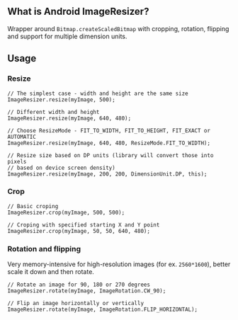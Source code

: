What is Android ImageResizer?
--------
Wrapper around `Bitmap.createScaledBitmap` with cropping, rotation, flipping and support for multiple dimension units.

Usage
--------

### Resize

    // The simplest case - width and height are the same size
    ImageResizer.resize(myImage, 500);
        
    // Different width and height
    ImageResizer.resize(myImage, 640, 480);
        
    // Choose ResizeMode - FIT_TO_WIDTH, FIT_TO_HEIGHT, FIT_EXACT or AUTOMATIC
    ImageResizer.resize(myImage, 640, 480, ResizeMode.FIT_TO_WIDTH);
        
    // Resize size based on DP units (library will convert those into pixels
    // based on device screen density)
    ImageResizer.resize(myImage, 200, 200, DimensionUnit.DP, this);
        
### Crop

    // Basic croping
    ImageResizer.crop(myImage, 500, 500);

    // Croping with specified starting X and Y point
    ImageResizer.crop(myImage, 50, 50, 640, 480);

### Rotation and flipping
Very memory-intensive for high-resolution images (for ex. `2560*1600`), better scale it down and then rotate.

    // Rotate an image for 90, 180 or 270 degrees
    ImageResizer.rotate(myImage, ImageRotation.CW_90);

    // Flip an image horizontally or vertically
    ImageResizer.rotate(myImage, ImageRotation.FLIP_HORIZONTAL);